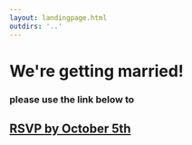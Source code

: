 ```yaml
---
layout: landingpage.html
outdirs: '..'
---
```

<div class='announcement'>
<h1>We're getting married!</h1>
<h3>please use the link below to</h3>
<h2><a href='./rsvp' class='rsvp'>RSVP by October 5th</a></h2>
</div>